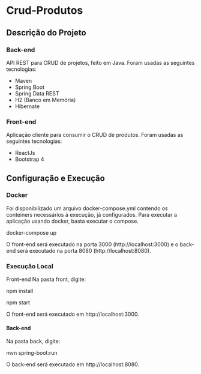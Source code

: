 # Crud-Produtos

## Descrição do Projeto
### Back-end
API REST para CRUD de projetos, feito em Java. Foram usadas as seguintes tecnologias:

* Maven
* Spring Boot
* Spring Data REST
* H2 (Banco em Memória)
* Hibernate

### Front-end
Aplicação cliente para consumir o CRUD de produtos. Foram usadas as seguintes tecnologias:

* ReactJs
* Bootstrap 4
## Configuração e Execução

### Docker
Foi disponibilizado um arquivo docker-compose.yml contendo os conteiners necessários à execução, já configurados. Para executar a aplicação usando docker, basta executar o compose.

docker-compose up

O front-end será executado na porta 3000 (http://localhost:3000) e o back-end será executado na porta 8080 (http://localhost:8080).

### Execução Local
Front-end
Na pasta front, digite:

npm install

npm start

O front-end será executado em http://localhost:3000.

#### Back-end
Na pasta back, digite:

mvn spring-boot:run

O back-end será executado em http://localhost:8080.
